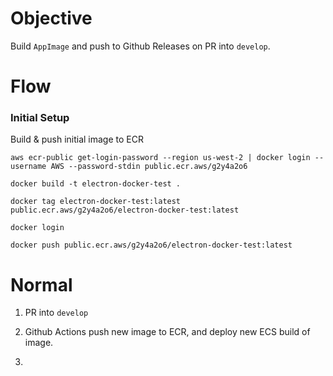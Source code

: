 # Objective

Build `AppImage` and push to Github Releases on PR into `develop`.

# Flow

### Initial Setup

Build & push initial image to ECR

`aws ecr-public get-login-password --region us-west-2 | docker login --username AWS --password-stdin public.ecr.aws/g2y4a2o6`

`docker build -t electron-docker-test .`

`docker tag electron-docker-test:latest public.ecr.aws/g2y4a2o6/electron-docker-test:latest`

`docker login`

`docker push public.ecr.aws/g2y4a2o6/electron-docker-test:latest`

# Normal
   
1. PR into `develop`

2. Github Actions push new image to ECR, and deploy new ECS build of image.

3. 
